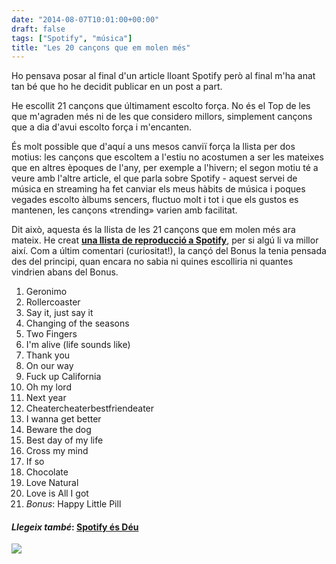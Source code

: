 ```yaml
---
date: "2014-08-07T10:01:00+00:00"
draft: false
tags: ["Spotify", "música"]
title: "Les 20 cançons que em molen més"
---
```

Ho pensava posar al final d'un article lloant Spotify però al final m'ha anat tan bé que ho he decidit publicar en un post a part. 

He escollit 21 cançons que últimament escolto força. No és el Top de les que m'agraden més ni de les que considero millors, simplement cançons que a dia d'avui escolto força i m'encanten.

<!-- more -->

És molt possible que d'aquí a uns mesos canviï força la llista per dos motius: les cançons que escoltem a l'estiu no acostumen a ser les mateixes que en altres èpoques de l'any, per exemple a l'hivern; el segon motiu té a veure amb l'altre article, el que parla sobre Spotify - aquest servei de música en streaming ha fet canviar els meus hàbits de música i poques vegades escolto àlbums sencers, fluctuo molt i tot i que els gustos es mantenen, les cançons «trending» varien amb facilitat.

Dit això, aquesta és la llista de les 21 cançons que em molen més ara mateix. He creat **[una llista de reproducció a Spotify](http://open.spotify.com/user/enricllonch/playlist/2A392tNAeCVDusMbSrzrDL)**, per si algú li va millor així. Com a últim comentari (curiositat!), la cançó del Bonus la tenia pensada des del principi, quan encara no sabia ni quines escolliria ni quantes vindrien abans del Bonus. 

1. Geronimo
2. Rollercoaster
3. Say it, just say it
4. Changing of the seasons
5. Two Fingers
7. I'm alive (life sounds like)
8. Thank you
8. On our way
9. Fuck up California
10. Oh my lord
11. Next year
12. Cheatercheaterbestfriendeater
13. I wanna get better
14. Beware the dog
15. Best day of my life
16. Cross my mind
17. If so
18. Chocolate
19. Love Natural
20. Love is All I got
21. *Bonus*: Happy Little Pill

#### *Llegeix també*: [Spotify és Déu](http://enricllonch.com/post/93973856861/spotify-es-deu)

<img id="splash" src="https://farm4.staticflickr.com/3852/14815693754_8d1c4c72a2_h.jpg"/>